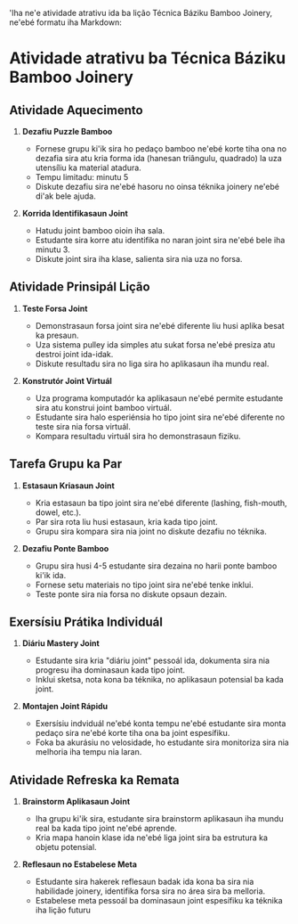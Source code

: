 'Iha ne'e atividade atrativu ida ba lição Técnica Báziku Bamboo Joinery, ne'ebé formatu iha Markdown:

# Atividade atrativu ba Técnica Báziku Bamboo Joinery

## Atividade Aquecimento

1. **Dezafiu Puzzle Bamboo**
   - Fornese grupu ki'ik sira ho pedaço bamboo ne'ebé korte tiha ona no dezafia sira atu kria forma ida (hanesan triângulu, quadrado) la uza utensíliu ka material atadura.
   - Tempu limitadu: minutu 5
   - Diskute dezafiu sira ne'ebé hasoru no oinsa téknika joinery ne'ebé di'ak bele ajuda.

2. **Korrida Identifikasaun Joint**
   - Hatudu joint bamboo oioin iha sala.
   - Estudante sira korre atu identifika no naran joint sira ne'ebé bele iha minutu 3.
   - Diskute joint sira iha klase, salienta sira nia uza no forsa.

## Atividade Prinsipál Lição 

1. **Teste Forsa Joint**
   - Demonstrasaun forsa joint sira ne'ebé diferente liu husi aplika besat ka presaun.
   - Uza sistema pulley ida simples atu sukat forsa ne'ebé presiza atu destroi joint ida-idak.
   - Diskute resultadu sira no liga sira ho aplikasaun iha mundu real.

2. **Konstrutór Joint Virtuál**
   - Uza programa komputadór ka aplikasaun ne'ebé permite estudante sira atu konstrui joint bamboo virtuál.
   - Estudante sira halo esperiénsia ho tipo joint sira ne'ebé diferente no teste sira nia forsa virtuál.
   - Kompara resultadu virtuál sira ho demonstrasaun fiziku.

## Tarefa Grupu ka Par

1. **Estasaun Kriasaun Joint**
   - Kria estasaun ba tipo joint sira ne'ebé diferente (lashing, fish-mouth, dowel, etc.).
   - Par sira rota liu husi estasaun, kria kada tipo joint.
   - Grupu sira kompara sira nia joint no diskute dezafiu no téknika.

2. **Dezafiu Ponte Bamboo**
   - Grupu sira husi 4-5 estudante sira dezaina no harii ponte bamboo ki'ik ida.
   - Fornese setu materiais no tipo joint sira ne'ebé tenke inklui.
   - Teste ponte sira nia forsa no diskute opsaun dezain.

## Exersísiu Prátika Individuál

1. **Diáriu Mastery Joint**
   - Estudante sira kria "diáriu joint" pessoál ida, dokumenta sira nia progresu iha dominasaun kada tipo joint.
   - Inklui sketsa, nota kona ba téknika, no aplikasaun potensial ba kada joint.

2. **Montajen Joint Rápidu**
   - Exersísiu indviduál ne'ebé konta tempu ne'ebé estudante sira monta pedaço sira ne'ebé korte tiha ona ba joint espesífiku.
   - Foka ba akurásiu no velosidade, ho estudante sira monitoriza sira nia melhoria iha tempu nia laran.

## Atividade Refreska ka Remata

1. **Brainstorm Aplikasaun Joint**
   - Iha grupu ki'ik sira, estudante sira brainstorm aplikasaun iha mundu real ba kada tipo joint ne'ebé aprende.
   - Kria mapa hanoin klase ida ne'ebé liga joint sira ba estrutura ka objetu potensial.

2. **Reflesaun no Estabelese Meta**
   - Estudante sira hakerek reflesaun badak ida kona ba sira nia habilidade joinery, identifika forsa sira no área sira ba melloria.
   - Estabelese meta pessoál ba dominasaun joint espesífiku ka téknika iha lição futuru